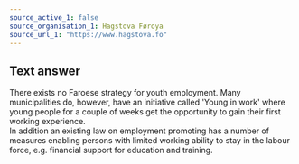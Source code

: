 ```yaml
---
source_active_1: false
source_organisation_1: Hagstova Føroya
source_url_1: "https://www.hagstova.fo"
---
```

## Text answer  
There exists no Faroese strategy for youth employment. Many municipalities do, however, have an initiative called 'Young in work' where young people for a couple of weeks get the opportunity to gain their first working experience.  
In addition an existing law on employment promoting has a number of measures enabling persons with limited working ability to stay in the labour force, e.g. financial support for education and training.

